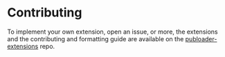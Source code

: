 # Contributing

To implement your own extension, open an issue, or more, the extensions and the contributing and formatting guide are available on the [publoader-extensions](https://github.com/ArdaxHz/publoader-extensions) repo.
